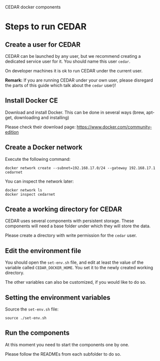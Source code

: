 CEDAR docker components

# Steps to run CEDAR

## Create a user for CEDAR
CEDAR can be launched by any user, but we recommend creating a dedicated service user for it.
You should name this user ``cedar``.

On developer machines it is ok to run CEDAR under the current user.

**Remark:** If you are running CEDAR under your own user, please disregard the parts of this guide which talk about the ``cedar`` user)!

## Install Docker CE

Download and install Docker. This can be done in several ways (brew, apt-get, downloading and installing)

Please check their download page: https://www.docker.com/community-edition


## Create a Docker network

Execute the following command:

    docker network create --subnet=192.168.17.0/24 --gateway 192.168.17.1 cedarnet

You can inspect the network later:

````
docker network ls
docker inspect cedarnet
````

## Create a working directory for CEDAR
CEDAR uses several components with persistent storage. These components will need a base folder under which they will store the data.

Please create a directory with write permission for the ``cedar`` user.

## Edit the environment file
You should open the ``set-env.sh`` file, and edit at least the value of the variable called ``CEDAR_DOCKER_HOME``. You set it to the newly created working directory.

The other variables can also be customized, if you would like to do so.

## Setting the environment variables
Source the ``set-env.sh`` file:

    source ./set-env.sh
    
## Run the components
At this moment you need to start the components one by one.

Please follow the READMEs from each subfolder to do so.